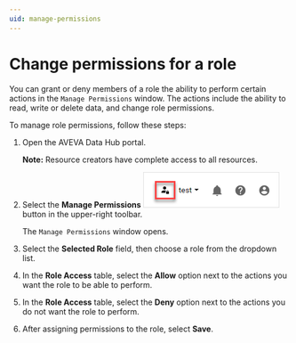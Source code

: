 ```yaml
---
uid: manage-permissions
---
```


# Change permissions for a role

You can grant or deny members of a role the ability to perform certain actions in the `Manage Permissions` window. The actions include the ability to read, write or delete data, and change role permissions.

To manage role permissions, follow these steps:

1. Open the AVEVA Data Hub portal.
 
   **Note:** Resource creators have complete access to all resources.   

1. Select the **Manage Permissions** ![](./images/manage-permissions.png) button in the upper-right toolbar.

   The `Manage Permissions` window opens.

1. Select the **Selected Role** field, then choose a role from the dropdown list. 

1. In the **Role Access** table, select the **Allow** option next to the actions you want the role to be able to perform.
 
1. In the **Role Access** table, select the **Deny** option next to the actions you do not want the role to perform.

1. After assigning permissions to the role, select **Save**.
  